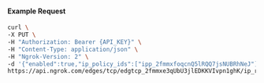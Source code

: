 <!-- Code generated for API Clients. DO NOT EDIT. -->

#### Example Request

```bash
curl \
-X PUT \
-H "Authorization: Bearer {API_KEY}" \
-H "Content-Type: application/json" \
-H "Ngrok-Version: 2" \
-d '{"enabled":true,"ip_policy_ids":["ipp_2fmmxfoqcnQ5lRQQ7jsNUBRhNeJ"]}' \
https://api.ngrok.com/edges/tcp/edgtcp_2fmmxe3qUbU3jlEDKKVIvpn1ghK/ip_restriction
```

